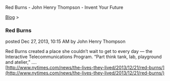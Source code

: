 Red Burns - John Henry Thompson - Invent Your Future   
    

[Blog](../z-blog-1.md)‎ > ‎

### Red Burns

posted Dec 27, 2013, 10:15 AM by John Henry Thompson

Red Burns created a place she couldn’t wait to get to every day — the Interactive Telecommunications Program. “Part think tank, lab, playground and atelier,” ....  
[http://www.nytimes.com/news/the-lives-they-lived/2013/12/21/red-burns/](http://www.nytimes.com/news/the-lives-they-lived/2013/12/21/red-burns/)  
  

  

